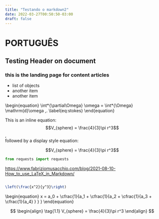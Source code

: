 ```yaml
---
title: "Testando o markdown2"
date: 2022-03-27T00:50:50-03:00
draft: false
---
```


# PORTUGUÊS

## Testing Header on document

### this is the landing page for content articles

-   list of objects
-   another item
-   another item

\begin{equation}
\int*{\partial\Omega} \omega = \int*{\Omega} \mathrm{d}\omega \,.
\label{eq:stokes}
\end{equation}

This is an inline equation: $$V_{sphere} = \frac{4}{3}\pi r^3$$,<br>
followed by a display style equation:

$$V_{sphere} = \frac{4}{3}\pi r^3$$

```python
from requests import requests
```

https://www.fabriziomusacchio.com/blog/2021-08-10-How_to_use_LaTeX_in_Markdown/

```latex

\left(\frac{x^2}{y^3}\right)

```

\begin{equation}
x = a_0 + \cfrac{1}{a_1 + \cfrac{1}{a_2 + \cfrac{1}{a_3 + \cfrac{1}{a_4} } } }
\end{equation}

$$
\begin{align}
  \tag{1.1}
  V_{sphere} = \frac{4}{3}\pi r^3
\end{align}
$$

